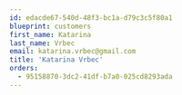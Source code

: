 ```yaml
---
id: edacde67-540d-48f3-bc1a-d79c3c5f80a1
blueprint: customers
first_name: Katarina
last_name: Vrbec
email: katarina.vrbec@gmail.com
title: 'Katarina Vrbec'
orders:
  - 95158870-3dc2-41df-b7a0-025cd8293ada
---
```

